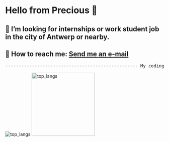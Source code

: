# Hello from Precious 👋

## 🤝 I’m looking for internships or work student job in the city of Antwerp or nearby.
## 📧 How to reach me: <a href="mailto:precious.ajomole@outlook.com">Send me an e-mail</a>

<div>
    <pre style="text-align: center">-------------------------------------------------- My coding stats ---------------------------------------------------</pre>
</div>
<div>
  <img src="https://github-readme-stats.vercel.app/api?username=ajomoleprecious&show_icons=true&theme=cobalt&border_radius=65&include_all_commits=true&rank_icon=percentile&text_bold=true" alt="top_langs" />
  <img height=200 src="https://github-readme-stats.vercel.app/api/top-langs/?username=ajomoleprecious&hide_progress=true&show_icons=true&theme=cobalt&border_radius=55&langs_count=8&include_all_commits=true&text_bold=true" alt="top_langs" />
</div>



<!---
ajomoleprecious/ajomoleprecious is a ✨ special ✨ repository because its `README.md` (this file) appears on your GitHub profile.
You can click the Preview link to take a look at your changes.
--->
